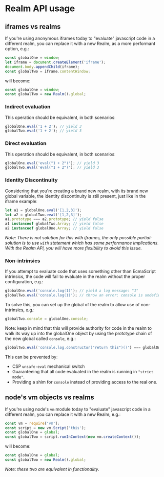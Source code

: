 # Realm API usage

## iframes vs realms

If you're using anonymous iframes today to "evaluate" javascript code in a different realm, you can replace it with a new Realm, as a more performant option, e.g.:

```js
const globalOne = window;
let iframe = document.createElement('iframe');
document.body.appendChild(iframe);
const globalTwo = iframe.contentWindow;
```

will become:

```js
const globalOne = window;
const globalTwo = new Realm().global;
```

### Indirect evaluation

This operation should be equivalent, in both scenarios:

```js
globalOne.eval('1 + 2'); // yield 3
globalTwo.eval('1 + 2'); // yield 3
```

### Direct evaluation

This operation should be equivalent, in both scenarios:

```js
globalOne.eval('eval("1 + 2")'); // yield 3
globalTwo.eval('eval("1 + 2")'); // yield 3
```

### Identity Discontinuity

Considering that you're creating a brand new realm, with its brand new global variable,
the identity discontinuity is still present, just like in the iframe example:

```js
let a1 = globalOne.eval('[1,2,3]');
let a2 = globalTwo.eval('[1,2,3]');
a1.prototype === a2.prototype; // yield false
a1 instanceof globalTwo.Array; // yield false
a2 instanceof globalOne.Array; // yield false
```

_Note: There is not solution for this with iframes, the only possible partial-solution is to use `with` statement which has some performance implications. With the Realm API, you will have more flexibility to avoid this issue._

### Non-intrinsics

If you attempt to evaluate code that uses something other than EcmaScript intrinsics,
the code will fail to evaluate in the realm without the proper configuration, e.g.:

```js
globalOne.eval('console.log(1)'); // yield a log message: "1"
globalTwo.eval('console.log(1)'); // throw an error: console is undefined
```

To solve this, you can set up the global of the realm to allow use of non-intrinsics, e.g.:

```js
globalTwo.console = globalOne.console;
```

Note: keep in mind that this will provide authority for code in the realm to walk its
way up into the globalOne object by using the prototype chain of the new global called
`console`, e.g.:

```js
globalTwo.eval('console.log.constructor("return this")()') === globalOne; // yield true
```

This can be prevented by:

* CSP `unsafe-eval` mechanical switch
* Guaranteeing that all code evaluated in the realm is running in `"strict mode"`.
* Providing a shim for `console` instead of providing access to the real one.

## node's vm objects vs realms

If you're using node's `vm` module today to "evaluate" javascript code in a different realm, you can replace it with a new Realm, e.g.:

```js
const vm = require('vm');
const script = new vm.Script('this');
const globalOne = global;
const globalTwo = script.runInContext(new vm.createContext());
```

will become:

```js
const globalOne = global;
const globalTwo = new Realm().global;
```

_Note: these two are equivalent in functionality._
